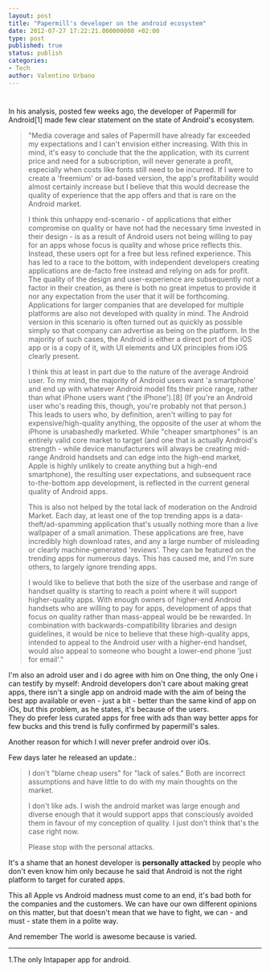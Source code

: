 ```yaml
---
layout: post
title: "Papermill's developer on the android ecosystem"
date: 2012-07-27 17:22:21.000000000 +02:00
type: post
published: true
status: publish
categories:
- Tech
author: Valentino Urbano 
---
```


# 

In his analysis, posted few weeks ago, the developer of Papermill for Android\[1\] made few clear statement on the state of Android's ecosystem.

> "Media coverage and sales of Papermill have already far exceeded my expectations and I can't envision either increasing. With this in mind, it's easy to conclude that the the application, with its current price and need for a subscription, will never generate a profit, especially when costs like fonts still need to be incurred. If I were to create a 'freemium' or ad-based version, the app's profitability would almost certainly increase but I believe that this would decrease the quality of experience that the app offers and that is rare on the Android market.
> 
> I think this unhappy end-scenario - of applications that either compromise on quality or have not had the necessary time invested in their design - is as a result of Android users not being willing to pay for an apps whose focus is quality and whose price reflects this. Instead, these users opt for a free but less refined experience. This has led to a race to the bottom, with independent developers creating applications are de-facto free instead and relying on ads for profit. The quality of the design and user-experience are subsequently not a factor in their creation, as there is both no great impetus to provide it nor any expectation from the user that it will be forthcoming. Applications for larger companies that are developed for multiple platforms are also not developed with quality in mind. The Android version in this scenario is often turned out as quickly as possible simply so that company can advertise as being on the platform. In the majority of such cases, the Android is either a direct port of the iOS app or is a copy of it, with UI elements and UX principles from iOS clearly present.
> 
> I think this at least in part due to the nature of the average Android user. To my mind, the majority of Android users want 'a smartphone' and end up with whatever Android model fits their price range, rather than what iPhone users want ('the iPhone').\[8\] (If you're an Android user who's reading this, though, you're probably not that person.) This leads to users who, by definition, aren't willing to pay for expensive/high-quality anything, the opposite of the user at whom the iPhone is unabashedly marketed. While "cheaper smartphones" is an entirely valid core market to target (and one that is actually Android's strength - while device manufacturers will always be creating mid-range Android handsets and can edge into the high-end market, Apple is highly unlikely to create anything but a high-end smartphone), the resulting user expectations, and subsequent race to-the-bottom app development, is reflected in the current general quality of Android apps.
> 
> This is also not helped by the total lack of moderation on the Android Market. Each day, at least one of the top trending apps is a data-theft/ad-spamming application that's usually nothing more than a live wallpaper of a small animation. These applications are free, have incredibly high download rates, and any a large number of misleading or clearly machine-generated 'reviews'. They can be featured on the trending apps for numerous days. This has caused me, and I'm sure others, to largely ignore trending apps.
> 
> I would like to believe that both the size of the userbase and range of handset quality is starting to reach a point where it will support higher-quality apps. With enough owners of higher-end Android handsets who are willing to pay for apps, development of apps that focus on quality rather than mass-appeal would be be rewarded. In combination with backwards-compatibility libraries and design guidelines, it would be nice to believe that these high-quality apps, intended to appeal to the Android user with a higher-end handset, would also appeal to someone who bought a lower-end phone 'just for email'."

I'm also an adroid user and i do agree with him on One thing, the only One i can testify by myself: Android developers don't care about making great apps, there isn't a single app on android made with the aim of being the best app available or even - just a bit - better than the same kind of app on iOs, but this problem, as he states, it's because of the users.  
They do prefer less curated apps for free with ads than way better apps for few bucks and this trend is fully confirmed by papermill's sales.

Another reason for which I will never prefer android over iOs.

Few days later he released an update.:

> I don't "blame cheap users" for "lack of sales." Both are incorrect assumptions and have little to do with my main thoughts on the market.
> 
> I don't like ads. I wish the android market was large enough and diverse enough that it would support apps that consciously avoided them in favour of my conception of quality. I just don't think that's the case right now.
> 
> Please stop with the personal attacks.

It's a shame that an honest developer is **personally attacked** by people who don't even know him only because he said that Android is not the right platform to target for curated apps.

This all Apple vs Android madness must come to an end, it's bad both for the companies and the customers. We can have our own different opinions on this matter, but that doesn't mean that we have to fight, we can - and must - state them in a polite way.

And remember The world is awesome because is varied.

---

1.The only Intapaper app for android.